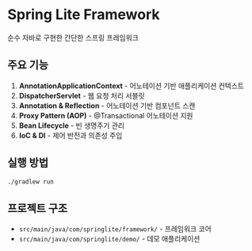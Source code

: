 # Spring Lite Framework

순수 자바로 구현한 간단한 스프링 프레임워크

## 주요 기능

1. **AnnotationApplicationContext** - 어노테이션 기반 애플리케이션 컨텍스트
2. **DispatcherServlet** - 웹 요청 처리 서블릿  
3. **Annotation & Reflection** - 어노테이션 기반 컴포넌트 스캔
4. **Proxy Pattern (AOP)** - @Transactional 어노테이션 지원
5. **Bean Lifecycle** - 빈 생명주기 관리
6. **IoC & DI** - 제어 반전과 의존성 주입

## 실행 방법

```bash
./gradlew run
```

## 프로젝트 구조

- `src/main/java/com/springlite/framework/` - 프레임워크 코어
- `src/main/java/com/springlite/demo/` - 데모 애플리케이션 

